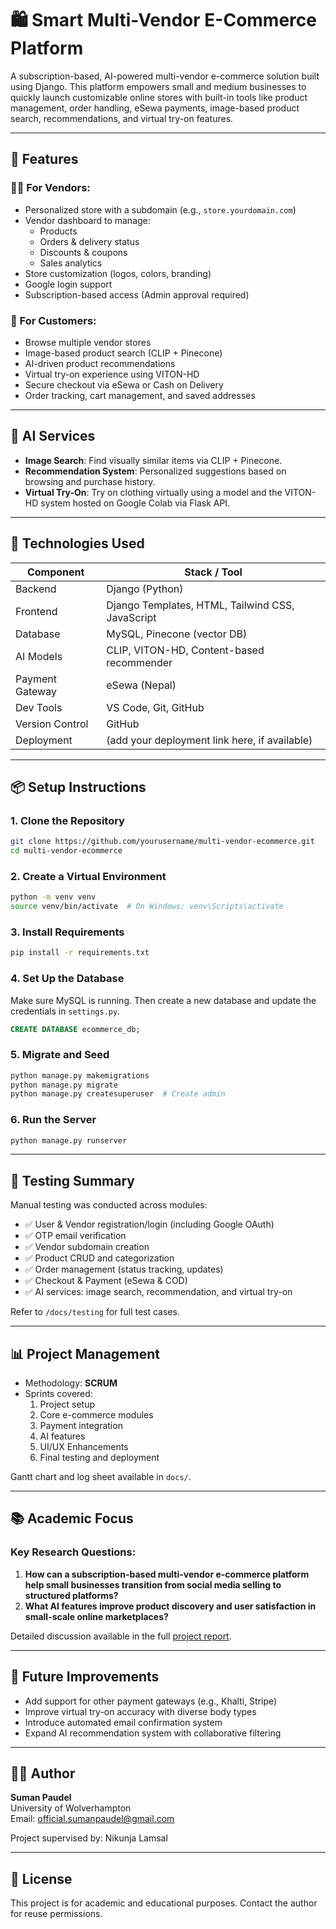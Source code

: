 
# 🛍️ Smart Multi-Vendor E-Commerce Platform

A subscription-based, AI-powered multi-vendor e-commerce solution built using Django. This platform empowers small and medium businesses to quickly launch customizable online stores with built-in tools like product management, order handling, eSewa payments, image-based product search, recommendations, and virtual try-on features.

---

## 📌 Features

### 🧑‍💼 For Vendors:
- Personalized store with a subdomain (e.g., `store.yourdomain.com`)
- Vendor dashboard to manage:
  - Products
  - Orders & delivery status
  - Discounts & coupons
  - Sales analytics
- Store customization (logos, colors, branding)
- Google login support
- Subscription-based access (Admin approval required)

### 👥 For Customers:
- Browse multiple vendor stores
- Image-based product search (CLIP + Pinecone)
- AI-driven product recommendations
- Virtual try-on experience using VITON-HD
- Secure checkout via eSewa or Cash on Delivery
- Order tracking, cart management, and saved addresses

---

## 🧠 AI Services

- **Image Search**: Find visually similar items via CLIP + Pinecone.
- **Recommendation System**: Personalized suggestions based on browsing and purchase history.
- **Virtual Try-On**: Try on clothing virtually using a model and the VITON-HD system hosted on Google Colab via Flask API.

---

## 🔧 Technologies Used

| Component          | Stack / Tool |
|-------------------|--------------|
| Backend           | Django (Python) |
| Frontend          | Django Templates, HTML, Tailwind CSS, JavaScript |
| Database          | MySQL, Pinecone (vector DB) |
| AI Models         | CLIP, VITON-HD, Content-based recommender |
| Payment Gateway   | eSewa (Nepal) |
| Dev Tools         | VS Code, Git, GitHub |
| Version Control   | GitHub |
| Deployment        | (add your deployment link here, if available) |

---

## 📦 Setup Instructions

### 1. Clone the Repository
```bash
git clone https://github.com/yourusername/multi-vendor-ecommerce.git
cd multi-vendor-ecommerce
```

### 2. Create a Virtual Environment
```bash
python -m venv venv
source venv/bin/activate  # On Windows: venv\Scripts\activate
```

### 3. Install Requirements
```bash
pip install -r requirements.txt
```

### 4. Set Up the Database
Make sure MySQL is running. Then create a new database and update the credentials in `settings.py`.

```sql
CREATE DATABASE ecommerce_db;
```

### 5. Migrate and Seed
```bash
python manage.py makemigrations
python manage.py migrate
python manage.py createsuperuser  # Create admin
```

### 6. Run the Server
```bash
python manage.py runserver
```

---

## 🧪 Testing Summary

Manual testing was conducted across modules:
- ✅ User & Vendor registration/login (including Google OAuth)
- ✅ OTP email verification
- ✅ Vendor subdomain creation
- ✅ Product CRUD and categorization
- ✅ Order management (status tracking, updates)
- ✅ Checkout & Payment (eSewa & COD)
- ✅ AI services: image search, recommendation, and virtual try-on

Refer to `/docs/testing` for full test cases.

---

## 📊 Project Management

- Methodology: **SCRUM**
- Sprints covered:
  1. Project setup
  2. Core e-commerce modules
  3. Payment integration
  4. AI features
  5. UI/UX Enhancements
  6. Final testing and deployment

Gantt chart and log sheet available in `docs/`.

---

## 📚 Academic Focus

### Key Research Questions:
1. **How can a subscription-based multi-vendor e-commerce platform help small businesses transition from social media selling to structured platforms?**
2. **What AI features improve product discovery and user satisfaction in small-scale online marketplaces?**

Detailed discussion available in the full [project report](./docs/Final_Report.pdf).

---

## 🚀 Future Improvements

- Add support for other payment gateways (e.g., Khalti, Stripe)
- Improve virtual try-on accuracy with diverse body types
- Introduce automated email confirmation system
- Expand AI recommendation system with collaborative filtering

---

## 👨‍🎓 Author

**Suman Paudel**  
University of Wolverhampton  
Email: [official.sumanpaudel@gmail.com](mailto:official.sumanpaudel@gmail.com)

Project supervised by: Nikunja Lamsal

---

## 📄 License

This project is for academic and educational purposes. Contact the author for reuse permissions.
